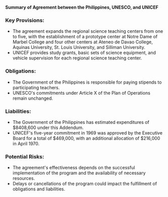 **Summary of Agreement between the Philippines, UNESCO, and UNICEF**

### Key Provisions:

*   The agreement expands the regional science teaching centers from one to five, with the establishment of a prototype center at Notre Dame of Marbel College and four other centers at Ateneo de Davao College, Aquinas University, St. Louis University, and Silliman University.
*   UNICEF provides study grants, basic sets of science equipment, and vehicle supervision for each regional science teaching center.

### Obligations:

*   The Government of the Philippines is responsible for paying stipends to participating teachers.
*   UNESCO's commitments under Article X of the Plan of Operations remain unchanged.

### Liabilities:

*   The Government of the Philippines has estimated expenditures of $8408,600 under this Addendum.
*   UNICEF's five-year commitment in 1969 was approved by the Executive Board for a total of $469,000, with an additional allocation of $216,000 in April 1970.

### Potential Risks:

*   The agreement's effectiveness depends on the successful implementation of the program and the availability of necessary resources.
*   Delays or cancellations of the program could impact the fulfillment of obligations and liabilities.